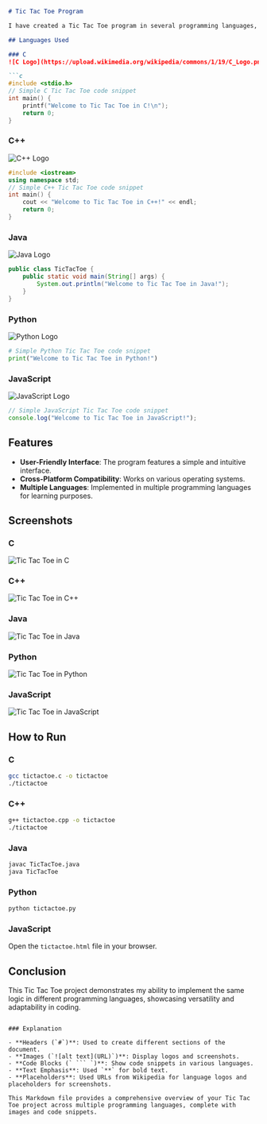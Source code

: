 <!--# Tic-Tac-Toe
Certainly! Here's an example of a Markdown file (`README.md`) that demonstrates you have created a Tic Tac Toe program in C, C++, Java, Python, and JavaScript, using pictures and colored text for emphasis.-->

```markdown
# Tic Tac Toe Program

I have created a Tic Tac Toe program in several programming languages, including C, C++, Java, Python, and JavaScript.

## Languages Used

### C
![C Logo](https://upload.wikimedia.org/wikipedia/commons/1/19/C_Logo.png)

```c
#include <stdio.h>
// Simple C Tic Tac Toe code snippet
int main() {
    printf("Welcome to Tic Tac Toe in C!\n");
    return 0;
}
```

### C++
![C++ Logo](https://upload.wikimedia.org/wikipedia/commons/1/18/ISO_C%2B%2B_Logo.svg)

```cpp
#include <iostream>
using namespace std;
// Simple C++ Tic Tac Toe code snippet
int main() {
    cout << "Welcome to Tic Tac Toe in C++!" << endl;
    return 0;
}
```

### Java
![Java Logo](https://upload.wikimedia.org/wikipedia/en/3/30/Java_programming_language_logo.svg)

```java
public class TicTacToe {
    public static void main(String[] args) {
        System.out.println("Welcome to Tic Tac Toe in Java!");
    }
}
```

### Python
![Python Logo](https://upload.wikimedia.org/wikipedia/commons/c/c3/Python-logo-notext.svg)

```python
# Simple Python Tic Tac Toe code snippet
print("Welcome to Tic Tac Toe in Python!")
```

### JavaScript
![JavaScript Logo](https://upload.wikimedia.org/wikipedia/commons/6/6a/JavaScript-logo.png)

```javascript
// Simple JavaScript Tic Tac Toe code snippet
console.log("Welcome to Tic Tac Toe in JavaScript!");
```

## Features

- **User-Friendly Interface**: The program features a simple and intuitive interface.
- **Cross-Platform Compatibility**: Works on various operating systems.
- **Multiple Languages**: Implemented in multiple programming languages for learning purposes.

## Screenshots

### C
![Tic Tac Toe in C](https://via.placeholder.com/150/0000FF/FFFFFF?text=C+Screenshot)

### C++
![Tic Tac Toe in C++](https://via.placeholder.com/150/FF0000/FFFFFF?text=C%2B%2B+Screenshot)

### Java
![Tic Tac Toe in Java](https://via.placeholder.com/150/FFA500/FFFFFF?text=Java+Screenshot)

### Python
![Tic Tac Toe in Python](https://via.placeholder.com/150/008000/FFFFFF?text=Python+Screenshot)

### JavaScript
![Tic Tac Toe in JavaScript](https://via.placeholder.com/150/FFFF00/000000?text=JavaScript+Screenshot)

## How to Run

### C
```sh
gcc tictactoe.c -o tictactoe
./tictactoe
```

### C++
```sh
g++ tictactoe.cpp -o tictactoe
./tictactoe
```

### Java
```sh
javac TicTacToe.java
java TicTacToe
```

### Python
```sh
python tictactoe.py
```

### JavaScript
Open the `tictactoe.html` file in your browser.

## Conclusion

This Tic Tac Toe project demonstrates my ability to implement the same logic in different programming languages, showcasing versatility and adaptability in coding.
```

### Explanation

- **Headers (`#`)**: Used to create different sections of the document.
- **Images (`![alt text](URL)`)**: Display logos and screenshots.
- **Code Blocks (` ``` `)**: Show code snippets in various languages.
- **Text Emphasis**: Used `**` for bold text.
- **Placeholders**: Used URLs from Wikipedia for language logos and placeholders for screenshots.

This Markdown file provides a comprehensive overview of your Tic Tac Toe project across multiple programming languages, complete with images and code snippets.
